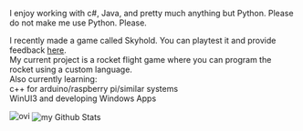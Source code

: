 I enjoy working with c#, Java, and pretty much anything but Python. 
Please do not make me use Python.
Please.

I recently made a game called Skyhold. You can playtest it and provide feedback <a href = "https://sites.google.com/view/grahams-epic-games/skyhold">here</a>.  
My current project is a rocket flight game where you can program the rocket using a custom language.  
Also currently learning:  
  c++ for arduino/raspberry pi/similar systems  
  WinUI3 and developing Windows Apps  

<img src="https://github-readme-stats.vercel.app/api/top-langs?username=grahamhogggan&show_icons=true&locale=en&layout=compact&theme=chartreuse-dark" alt="ovi" />
<img align="center" src="https://github-readme-stats.vercel.app/api?username=grahamhogggan&include_all_commits=true&count_private=true&show_icons=true&line_height=20&title_color=2B5BBD&icon_color=1124BB&text_color=A1A1A1&bg_color=0,000000,130F40" alt="my Github Stats"/>
